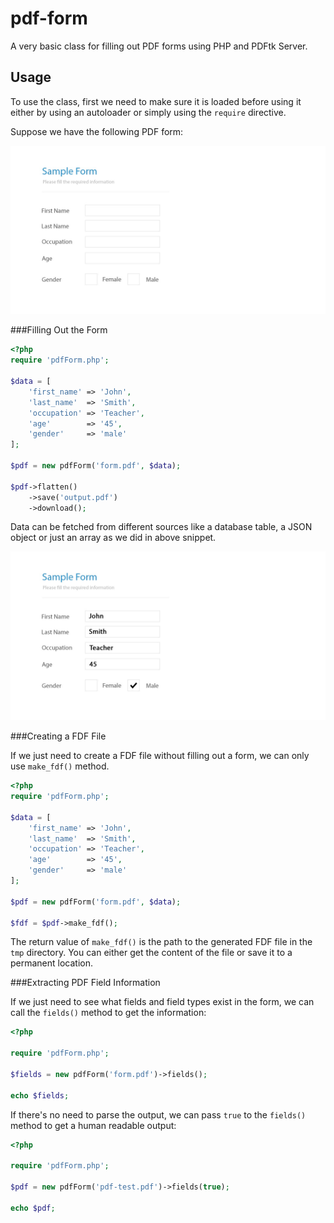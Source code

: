 # pdf-form

A very basic class for filling out PDF forms using PHP and PDFtk Server.


## Usage


To use the class, first we need to make sure it is loaded before using it either by using an autoloader or simply using the `require` directive.

Suppose we have the following PDF form:

![raw-form](screenshots/raw_form.jpg)

###Filling Out the Form

```php
<?php
require 'pdfForm.php';

$data = [
    'first_name' => 'John',
    'last_name'  => 'Smith',
    'occupation' => 'Teacher',
    'age'        => '45',
    'gender'     => 'male'
];

$pdf = new pdfForm('form.pdf', $data);

$pdf->flatten()
    ->save('output.pdf')
    ->download();
```

Data can be fetched from different sources like a database table, a JSON object or just an array as we did in above snippet.

![raw-form](screenshots/filled_form.jpg)


###Creating a FDF File

If we just need to create a FDF file without filling out a form, we can only use `make_fdf()` method.

```php
<?php
require 'pdfForm.php';

$data = [
    'first_name' => 'John',
    'last_name'  => 'Smith',
    'occupation' => 'Teacher',
    'age'        => '45',
    'gender'     => 'male'
];

$pdf = new pdfForm('form.pdf', $data);

$fdf = $pdf->make_fdf();
```
The return value of `make_fdf()` is the path to the generated FDF file in the `tmp` directory. You can either get the content of the file or save it to a permanent location.

###Extracting PDF Field Information

If we just need to see what fields and field types exist in the form,  we can call the `fields()` method to get the information:

```php
<?php

require 'pdfForm.php';

$fields = new pdfForm('form.pdf')->fields();

echo $fields;

```

If there's no need to parse the output, we can pass `true` to the `fields()` method to get a human readable output:

```php
<?php

require 'pdfForm.php';

$pdf = new pdfForm('pdf-test.pdf')->fields(true);

echo $pdf;

```